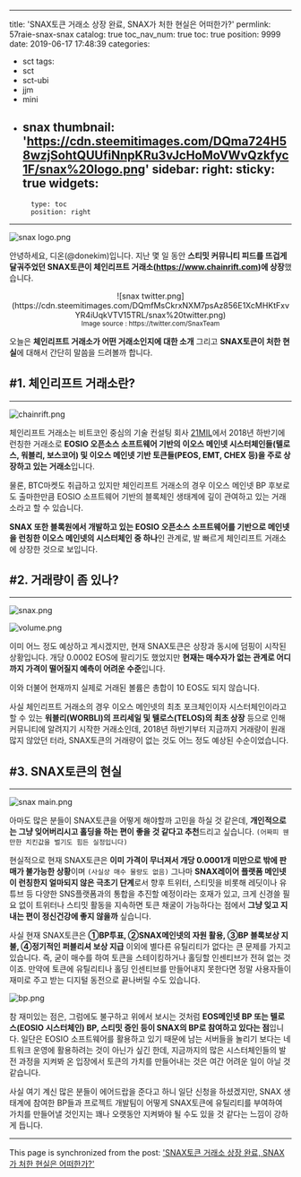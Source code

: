 
---
title: 'SNAX토큰 거래소 상장 완료, SNAX가 처한 현실은 어떠한가?'
permlink: 57raie-snax-snax
catalog: true
toc_nav_num: true
toc: true
position: 9999
date: 2019-06-17 17:48:39
categories:
- sct
tags:
- sct
- sct-ubi
- jjm
- mini
- snax
thumbnail: 'https://cdn.steemitimages.com/DQma724H58wzjSohtQUUfiNnpKRu3vJcHoMoVWvQzkfyc1F/snax%20logo.png'
sidebar:
    right:
        sticky: true
widgets:
    -
        type: toc
        position: right
---


![snax logo.png](https://cdn.steemitimages.com/DQma724H58wzjSohtQUUfiNnpKRu3vJcHoMoVWvQzkfyc1F/snax%20logo.png)

안녕하세요, 디온(@donekim)입니다. 지난 몇 일 동안 **스티밋 커뮤니티 피드를 뜨겁게 달궈주었던 SNAX토큰이 체인리프트 거래소(https://www.chainrift.com)에 상장**했습니다. 

<center>![snax twitter.png](https://cdn.steemitimages.com/DQmfMsCkrxNXM7psAz856E1XcMHKtFxvYR4iUqkVTV15TRL/snax%20twitter.png)</center>
<center><sub> Image source : https://twitter.com/SnaxTeam</sub></center>

오늘은 **체인리프트 거래소가 어떤 거래소인지에 대한 소개** 그리고 **SNAX토큰이 처한 현실**에 대해서 간단히 말씀을 드려볼까 합니다. 



## #1. 체인리프트 거래소란?
---
![chainrift.png](https://cdn.steemitimages.com/DQmPUJuMhHh5hFZ9KuRVaKUUtgCeKjBB3YowHKSg5APMYu1/chainrift.png)

체인리프트 거래소는 비트코인 중심의 기술 컨설팅 회사 [21MIL](https://www.21mil.com/)에서 2018년 하반기에 런칭한 거래소로 **EOSIO 오픈소스 소프트웨어 기반의 이오스 메인넷 시스터체인들(텔로스, 워블리, 보스코어) 및 이오스 메인넷 기반 토큰들(PEOS, EMT, CHEX 등)을 주로 상장하고 있는 거래소**입니다.

물론, BTC마켓도 취급하고 있지만 체인리프트 거래소의 경우 이오스 메인넷 BP 후보로도 출마한만큼 EOSIO 소프트웨어 기반의 블록체인 생태계에 깊이 관여하고 있는 거래소라고 할 수 있습니다. 

**SNAX 또한 블록원에서 개발하고 있는 EOSIO 오픈소스 소프트웨어를 기반으로 메인넷을 런칭한 이오스 메인넷의 시스터체인 중 하나**인 관계로, 발 빠르게 체인리프트 거래소에 상장한 것으로 보입니다. 

## #2. 거래량이 좀 있나?
---
![snax.png](https://cdn.steemitimages.com/DQmbmudrUczDdWiq2noRfuis644HPV58iPjJVxaDrickCSe/snax.png)

![volume.png](https://cdn.steemitimages.com/DQmRq6d9v9i15cQhV9F3Sc6ZSad9aXGHHrsYG7ZgwEaJerK/volume.png)

이미 어느 정도 예상하고 계시겠지만, 현재 SNAX토큰은 상장과 동시에 덤핑이 시작된 상황입니다. 개당 0.0002 EOS에 팔리기도 했었지만 **현재는 매수자가 없는 관계로 어디까지 가격이 떨어질지 예측이 어려운 수준**입니다. 

이와 더불어 현재까지 실제로 거래된 볼륨은 총합이 10 EOS도 되지 않습니다. 

사실 체인리프트 거래소의 경우 이오스 메인넷의 최초 포크체인이자 시스터체인이라고 할 수 있는 **워블리(WORBLI)의 프리세일 및 텔로스(TELOS)의 최초 상장** 등으로 인해 커뮤니티에 알려지기 시작한 거래소인데, 2018년 하반기부터 지금까지 거래량이 원래 많지 않았던 터라, SNAX토큰의 거래량이 없는 것도 어느 정도 예상된 수순이었습니다.

## #3. SNAX토큰의 현실
---
![snax main.png](https://cdn.steemitimages.com/DQmT7CdmG6EUESzDP5S4h5R3bRqXwoQCiBQ1d3hLuWaB4RL/snax%20main.png)

아마도 많은 분들이 SNAX토큰을 어떻게 해야할까 고민을 하실 것 같은데, **개인적으로는 그냥 잊어버리시고 홀딩을 하는 편이 좋을 것 같다고 추천**드리고 싶습니다. `(어짜피 웬만한 치킨값을 벌기도 힘든 실정입니다)`

현실적으로 현재 SNAX토큰은 **이미 가격이 무너져서 개당 0.0001개 미만으로 밖에 판매가 불가능한 상황**이며 `(사실상 매수 물량도 없음)` 그나마 **SNAX레이어 플랫폼 메인넷이 런칭한지 얼마되지 않은 극초기 단계**로서 향후 트위터, 스티밋을 비롯해 레딧이나 유튜브 등 다양한 SNS플랫폼과의 통합을 추진할 예정이라는 호재가 있고, 크게 신경쓸 필요 없이 트위터나 스티밋 활동을 지속하면 토큰 채굴이 가능하다는 점에서 **그냥 잊고 지내는 편이 정신건강에 좋지 않을까** 싶습니다.


사실 현재 SNAX토큰은 **①BP투표, ②SNAX메인넷의 자원 활용, ③BP 블록보상 지불, ④정기적인 퍼블리셔 보상 지급** 이외에 별다른 유틸리티가 없다는 큰 문제를 가지고 있습니다. 즉, 굳이 매수를 하여 토큰을 스테이킹하거나 홀딩할 인센티브가 전혀 없는 것이죠. 만약에 토큰에 유틸리티나 홀딩 인센티브를 만들어내지 못한다면 정말 사용자들이 재미로 주고 받는 디지털 동전으로 끝나버릴 수도 있습니다. 

![bp.png](https://cdn.steemitimages.com/DQmeh94vsGCzqPpPxwThqssYMH6xLq5EUireLW3XK2xFrvy/bp.png)

참 재미있는 점은, 그럼에도 불구하고 위에서 보시는 것처럼 **EOS메인넷 BP 또는 텔로스(EOSIO 시스터체인) BP, 스티밋 증인 등이 SNAX의 BP로 참여하고 있다는 점**입니다. 일단은 EOSIO 소프트웨어를 활용하고 있기 때문에 남는 서버들을 놀리기 보다는 네트워크 운영에 활용하려는 것이 아닌가 싶긴 한데, 지금까지의 많은 시스터체인들의 발전 과정을 지켜봐 온 입장에서 토큰의 가치를 만들어내는 것은 여간 어려운 일이 아닐 것 같습니다. 


사실 여기 계신 많은 분들이 에어드랍을 준다고 하니 일단 신청을 하셨겠지만, SNAX 생태계에 참여한 BP들과 프로젝트 개발팀이 어떻게 SNAX토큰에 유틸리티를 부여하여 가치를 만들어낼 것인지는 꽤나 오랫동안 지켜봐야 될 수도 있을 것 같다는 느낌이 강하게 듭니다.

- - -

This page is synchronized from the post: ['SNAX토큰 거래소 상장 완료, SNAX가 처한 현실은 어떠한가?'](https://steemit.com/@donekim/57raie-snax-snax)
